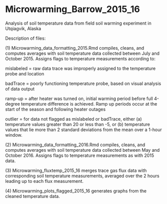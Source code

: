 # Microwarming_Barrow_2015_16

Analysis of soil temperature data from field soil warming experiment in Utqiagvik, Alaska

Description of files:

(1)	Microwarming_data_formatting_2015.Rmd compiles, cleans, and computes averages with soil temperature data collected between July and October 2015.  Assigns flags to temperature measurements according to:
  
   mislabeled = raw data trace was improperly assigned to the temperature probe and location
  
   badTrace = poorly functioning temperature probe, based on visual analysis of data output
  
   ramp-up = after heater was turned on,  initial warming period before full 4-degree temperature difference is achieved.  Ramp up periods occur at the start of the season and following heater outages
  
   outlier = for data not flagged as mislabeled or badTrace, either (a) temperature values greater than 20 or less than -5, or (b) temperature values that lie more than 2 standard deviations from the mean over a 1-hour window.


(2)	Microwarming_data_formatting_2016.Rmd compiles, cleans, and computes averages with soil temperature data collected between May and October 2016.  Assigns flags to temperature measurements as with 2015 data.


(3)	Microwarming_fluxtemp_2015_16 merges trace gas flux data with corresponding soil temperature measurements, averaged over the 2 hours leading up to each flux measurement.


(4)	Microwarming_plots_flagged_2015_16 generates graphs from the cleaned temperature data.
